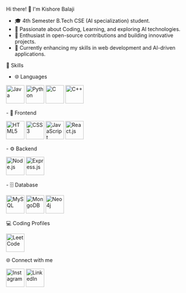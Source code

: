 Hi there! 👋 I'm Kishore Balaji
- 🎓 4th Semester B.Tech CSE (AI specialization) student.
- 👀 Passionate about Coding, Learning, and exploring AI technologies.
- 🌟 Enthusiast in open-source contributions and building innovative projects.
- 🌱 Currently enhancing my skills in web development and AI-driven applications.
  
🚀 Skills
 - 🌐 Languages
  <p align="left"> <img src="https://raw.githubusercontent.com/devicons/devicon/master/icons/java/java-original.gif" alt="Java" width="50" height="50" /> <img src="https://raw.githubusercontent.com/devicons/devicon/master/icons/python/python-original.gif" alt="Python" width="50" height="50" /> <img src="https://raw.githubusercontent.com/devicons/devicon/master/icons/c/c-original.gif" alt="C" width="50" height="50" /> <img src="https://raw.githubusercontent.com/devicons/devicon/master/icons/cplusplus/cplusplus-original.gif" alt="C++" width="50" height="50" /> </p>
 - 🎨 Frontend
  <p align="left"> <img src="https://raw.githubusercontent.com/devicons/devicon/master/icons/html5/html5-original.gif" alt="HTML5" width="50" height="50" /> <img src="https://raw.githubusercontent.com/devicons/devicon/master/icons/css3/css3-original.gif" alt="CSS3" width="50" height="50" /> <img src="https://raw.githubusercontent.com/devicons/devicon/master/icons/javascript/javascript-original.gif" alt="JavaScript" width="50" height="50" /> <img src="https://raw.githubusercontent.com/devicons/devicon/master/icons/react/react-original.gif" alt="React.js" width="50" height="50" /> </p>
 - ⚙️ Backend
  <p align="left"> <img src="https://raw.githubusercontent.com/devicons/devicon/master/icons/nodejs/nodejs-original.gif" alt="Node.js" width="50" height="50" /> <img src="https://raw.githubusercontent.com/devicons/devicon/master/icons/express/express-original.gif" alt="Express.js" width="50" height="50" /> </p>
 - 🗄️ Database
  <p align="left"> <img src="https://raw.githubusercontent.com/devicons/devicon/master/icons/mysql/mysql-original.gif" alt="MySQL" width="50" height="50" /> <img src="https://raw.githubusercontent.com/devicons/devicon/master/icons/mongodb/mongodb-original.gif" alt="MongoDB" width="50" height="50" /> <img src="https://raw.githubusercontent.com/devicons/devicon/master/icons/neo4j/neo4j-original.gif" alt="Neo4j" width="50" height="50" /> </p>

💻 Coding Profiles
<p align="left"> <a href="https://leetcode.com/u/US8yszMLEV" target="_blank"><img src="https://raw.githubusercontent.com/devicons/devicon/master/icons/leetcode/leetcode-original.gif" alt="LeetCode" width="50" height="50" /></a> </p>
  
🌐 Connect with me
<p align="left"> <a href="https://www.instagram.com/kishore_balaji_03" target="_blank"><img src="https://raw.githubusercontent.com/MartinHeinz/MartinHeinz/master/linkedin-1.gif" alt="Instagram" width="50" height="50" /></a> <a href="https://www.linkedin.com/in/kishore-balaji-081168292" target="_blank"><img src="https://raw.githubusercontent.com/MartinHeinz/MartinHeinz/master/linkedin-1.gif" alt="LinkedIn" width="50" height="50" /></a> </p>

